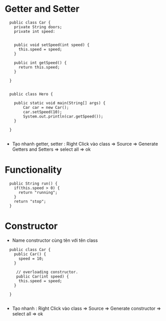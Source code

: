 # Getter and Setter

``` 
  public class Car {
    private String doors;
    private int speed:
    
    
    public void setSpeed(int speed) {
      this.speed = speed;
    }
    
    public int getSpeed() {
      return this.speed;
    }
     
  }
  
  
  public class Hero {
  
    public static void main(String[] args) {
        Car car = new Car();
        car.setSpeed(10);
        System.out.println(car.getSpeed());
    }
  
  }
  

```

- Tạo nhanh getter, setter : Right Click vào class => Source => Generate Getters and Setters => select all => ok

# Functionality

```
  public String run() {
    if(this.speed > 0) {
      return "running";
    }
    return "stop";
  }
```

# Constructor
- Name constructor cùng tên với tên class

```
  public class Car { 
    public Car() {
      speed = 10;
    }
  
     // overloading constructor.
     public Car(int speed) {
      this.speed = speed;
    }
  
  }
  
```

- Tạo nhanh :  Right Click vào class => Source => Generate constructor => select all => ok
